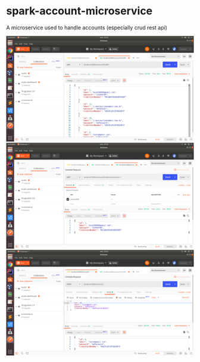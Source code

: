 # spark-account-microservice
A microservice used to handle accounts (especially crud rest api)

![Find all accounts](./find_all_accounts.png)
![Find specific account](./find_account_by_id.png)
![Add an account](./add_account.png)
